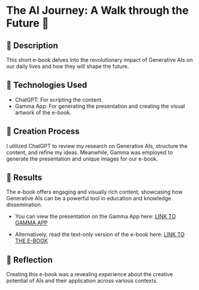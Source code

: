 # The AI Journey: A Walk through the Future 🌌
## 📒 Description
This short e-book delves into the revolutionary impact of Generative AIs on our daily lives and how they will shape the future.

## 🤖 Technologies Used
- ChatGPT: For scripting the content.
- Gamma App: For generating the presentation and creating the visual artwork of the e-book.

## 🧐 Creation Process
I utilized ChatGPT to review my research on Generative AIs, structure the content, and refine my ideas. Meanwhile, Gamma was employed to generate the presentation and unique images for our e-book.

## 🚀 Results
The e-book offers engaging and visually rich content, showcasing how Generative AIs can be a powerful tool in education and knowledge dissemination.

- You can view the presentation on the Gamma App here:
[LINK TO GAMMA APP](https://gamma.app/docs/The-AI-Journey-A-Walk-through-the-Future-j5ujfdc3rxzl2rt)

- Alternatively, read the text-only version of the e-book here:
[LINK TO THE E-BOOK](E-Book-AI/E-BOOK.md)

## 💭 Reflection
Creating this e-book was a revealing experience about the creative potential of AIs and their application across various contexts.
